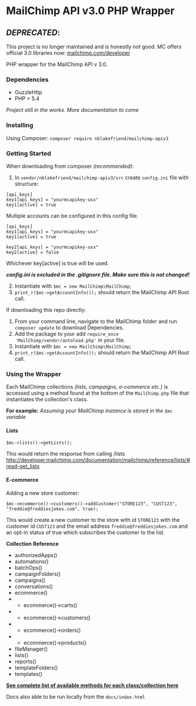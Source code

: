 # MailChimp API v3.0 PHP Wrapper


## *DEPRECATED*: 
This project is no longer maintained and is honestly not good. 
MC offers official 3.0 libraries now: [mailchimp.com/developer](https://mailchimp.com/developer)

PHP wrapper for the MailChimp API v 3.0.

### Dependencies
- GuzzleHttp
- PHP > 5.4

*Project still in the works. More documentation to come*

### Installing
Using Composer: `composer require nblakefriend/mailchimp-apiv3`

### Getting Started
When downloading from composer *(recommended)*:
1. In `vendor/nblakefriend/mailchimp-apiv3/src` create `config.ini` file with structure:

```
[api_keys]
key1[api_keys] = "yourmcapikey-usx"
key1[active] = true
```

Multiple accounts can be configured in this config file.

```
[api_keys]
key1[api_keys] = "yourmcapikey-usx"
key1[active] = true

key2[api_keys] = "yourmcapikey-usx"
key2[active] = false
```

Whichever key[active] is true will be used.

***config.ini is excluded in the .gitignore file. Make sure this is not changed!***

2. Instantiate with `$mc = new MailChimp\MailChimp`;
3. `print_r($mc->getAccountInfo());` should return the MailChimp API Root call.

If downloading this repo directly:
1. From your command line, navigate to the MailChimp folder and run `composer update` to download Dependencies.
2. Add the package to your add `require_once 'MailChimp/vendor/autoload.php'` in your file.
3. Instantiate with `$mc = new MailChimp\MailChimp`;
4. `print_r($mc->getAccountInfo());` should return the MailChimp API Root call.

### Using the Wrapper
Each MailChimp collections *(lists, campaigns, e-commerce etc.)* is accessed using a method found at the bottom of the `MailChimp.php` file that instantiates the collection's class.

**For example:**
*Assuming your MailChimp instance is stored in the `$mc` variable*

#### Lists
`$mc->lists()->getLists();`

This would return the response from calling /lists
http://developer.mailchimp.com/documentation/mailchimp/reference/lists/#read-get_lists

#### E-commerce
Adding a new store customer:

`$mc->ecommerce()->customers()->addCustomer("STORE123", "CUST123", "freddie@freddiesjokes.com", true);`

This would create a new customer to the store with id `STORE123` with the customer id `CUST123` and the email address `freddie@freddiesjokes.com` and an opt-in status of true which subscribes the customer to the list.

**Collection Reference**
* authorizedApps()
* automations()
* batchOps()
* campaignFolders()
* campaigns()
* conversations()
* ecommerce()
*   - ecommerce()->carts()
*   - ecommerce()->customers()
*   - ecommerce()->orders()
*   - ecommerce()->products()
* fileManager()
* lists()
* reports()
* templateFolders()
* templates()

**[See complete list of available methods for each class/collection here](https://nblakefriend.github.io/MailChimp-API3.0-Wrapper/index.html)**

Docs also able to be run locally from the `docs/index.html`

